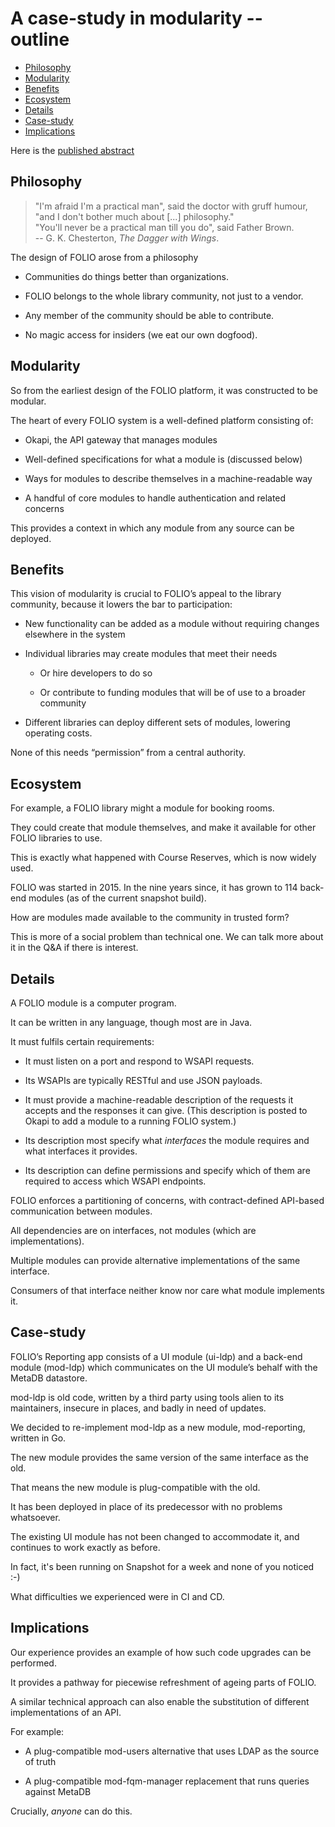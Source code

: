 # A case-study in modularity -- outline

<!-- md2toc -l 2 modularity-outline.md -->
* [Philosophy](#philosophy)
* [Modularity](#modularity)
* [Benefits](#benefits)
* [Ecosystem](#ecosystem)
* [Details](#details)
* [Case-study](#case-study)
* [Implications](#implications)


Here is the [published abstract](https://wolfcon2024.sched.com/event/1eesf/a-case-study-in-folio-modularity-replacing-mod-ldp-with-mod-reporting)


## Philosophy

> "I'm afraid I'm a practical man", said the doctor with gruff humour, "and I don't bother much about [...] philosophy."\
> "You'll never be a practical man till you do", said Father Brown.\
> -- G. K. Chesterton, _The Dagger with Wings_.

The design of FOLIO arose from a philosophy

* Communities do things better than organizations.

* FOLIO belongs to the whole library community, not just to a vendor.

* Any member of the community should be able to contribute.

* No magic access for insiders (we eat our own dogfood).


## Modularity

So from the earliest design of the FOLIO platform, it was constructed to be modular.

The heart of every FOLIO system is a well-defined platform consisting of:

* Okapi, the API gateway that manages modules

* Well-defined specifications for what a module is (discussed below)

* Ways for modules to describe themselves in a machine-readable way

* A handful of core modules to handle authentication and related concerns

This provides a context in which any module from any source can be deployed.


## Benefits

This vision of modularity is crucial to FOLIO’s appeal to the library community, because it lowers the bar to participation:

* New functionality can be added as a module without requiring changes elsewhere in the system

* Individual libraries may create modules that meet their needs

  * Or hire developers to do so

  * Or contribute to funding modules that will be of use to a broader community

* Different libraries can deploy different sets of modules, lowering operating costs.

None of this needs “permission” from a central authority.


## Ecosystem

For example, a FOLIO library might a module for booking rooms.

They could create that module themselves, and make it available for other FOLIO libraries to use. 

This is exactly what happened with Course Reserves, which is now widely used.

FOLIO was started in 2015. In the nine years since, it has grown to 114 back-end modules (as of the current snapshot build).

How are modules made available to the community in trusted form?

This is more of a social problem than technical one. We can talk more about it in the Q&A if there is interest.


## Details

A FOLIO module is a computer program.

It can be written in any language, though most are in Java.

It must fulfils certain requirements:

* It must listen on a port and respond to WSAPI requests.

* Its WSAPIs are typically RESTful and use JSON payloads.

* It must provide a machine-readable description of the requests it accepts and the responses it can give. (This description is posted to Okapi to add a module to a running FOLIO system.)

* Its description most specify what _interfaces_ the module requires and what interfaces it provides.

* Its description can define permissions and specify which of them are required to access which WSAPI endpoints.

FOLIO enforces a partitioning of concerns, with contract-defined API-based communication between modules.

All dependencies are on interfaces, not modules (which are implementations).

Multiple modules can provide alternative implementations of the same interface.

Consumers of that interface neither know nor care what module implements it.


## Case-study

FOLIO’s Reporting app consists of a UI module (ui-ldp) and a back-end module (mod-ldp) which communicates on the UI module’s behalf with the MetaDB datastore.

mod-ldp is old code, written by a third party using tools alien to its maintainers, insecure in places, and badly in need of updates.

We decided to re-implement mod-ldp as a new module, mod-reporting, written in Go.

The new module provides the same version of the same interface as the old.

That means the new module is plug-compatible with the old.

It has been deployed in place of its predecessor with no problems whatsoever.

The existing UI module has not been changed to accommodate it, and continues to work exactly as before.

In fact, it's been running on Snapshot for a week and none of you noticed :-)

What difficulties we experienced were in CI and CD.


## Implications

Our experience provides an example of how such code upgrades can be performed.

It provides a pathway for piecewise refreshment of ageing parts of FOLIO.

A similar technical approach can also enable the substitution of different implementations of an API.

For example:

* A plug-compatible mod-users alternative that uses LDAP as the source of truth

* A plug-compatible mod-fqm-manager replacement that runs queries against MetaDB

Crucially, _anyone_ can do this.


